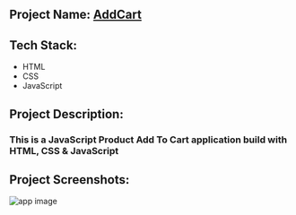 ## Project Name: [AddCart]()

## Tech Stack:
- HTML
- CSS
- JavaScript

## Project Description:
### This is a JavaScript Product Add To Cart application build with HTML, CSS & JavaScript

## Project Screenshots:
![app image](https://i.ibb.co/qnMYCTF/Screenshot-564.png)


